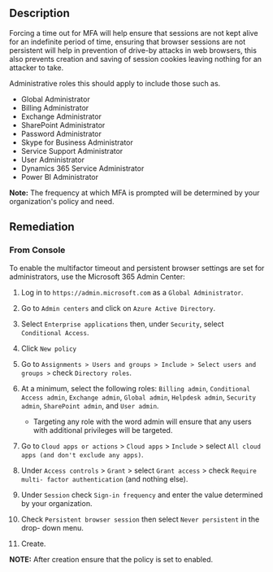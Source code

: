 ## Description

Forcing a time out for MFA will help ensure that sessions are not kept alive for an indefinite period of time, ensuring that browser sessions are not persistent will help in prevention of drive-by attacks in web browsers, this also prevents creation and saving of session cookies leaving nothing for an attacker to take.

Administrative roles this should apply to include those such as.

- Global Administrator
- Billing Administrator
- Exchange Administrator
- SharePoint Administrator
- Password Administrator
- Skype for Business Administrator
- Service Support Administrator
- User Administrator
- Dynamics 365 Service Administrator
- Power BI Administrator

**Note:** The frequency at which MFA is prompted will be determined by your organization's policy and need.

## Remediation

### From Console

To enable the multifactor timeout and persistent browser settings are set for administrators, use the Microsoft 365 Admin Center:

1. Log in to `https://admin.microsoft.com` as a `Global Administrator`.
2. Go to `Admin centers` and click on `Azure Active Directory`.
3. Select `Enterprise applications` then, under `Security`, select `Conditional Access`.
4. Click `New policy`
5. Go to `Assignments > Users and groups > Include > Select users and groups >` check `Directory roles`.
6. At a minimum, select the following roles: `Billing admin`, `Conditional Access admin`, `Exchange admin`, `Global admin`, `Helpdesk admin`, `Security admin`, `SharePoint admin`, and `User admin`.

   - Targeting any role with the word admin will ensure that any users with additional privileges will be targeted.

7. Go to `Cloud apps or actions` > `Cloud apps` > `Include` > select `All cloud apps (and don't exclude any apps)`.
8. Under `Access controls` > `Grant` > select `Grant access` > check `Require multi- factor authentication` (and nothing else).
9. Under `Session` check `Sign-in frequency` and enter the value determined by your organization.
10. Check `Persistent browser session` then select `Never persistent` in the drop- down menu.
11. Create.

**NOTE:** After creation ensure that the policy is set to enabled.
